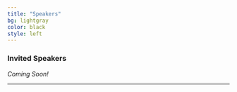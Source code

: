 ```yaml
---
title: "Speakers"
bg: lightgray 
color: black
style: left
---
```


### Invited Speakers

*Coming Soon!*

* * *
